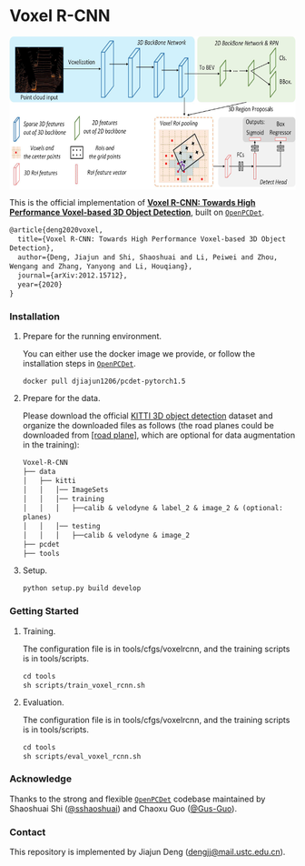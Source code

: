 # Voxel R-CNN
<p align="center"> <img src='docs/voxel_rcnn_framework.jpg' align="center" height="270px"> </p>

This is the official implementation of [**Voxel R-CNN: Towards High Performance Voxel-based 3D Object Detection**](https://arxiv.org/abs/2012.15712), built on [`OpenPCDet`](https://github.com/open-mmlab/OpenPCDet).

    @article{deng2020voxel,
      title={Voxel R-CNN: Towards High Performance Voxel-based 3D Object Detection},
      author={Deng, Jiajun and Shi, Shaoshuai and Li, Peiwei and Zhou, Wengang and Zhang, Yanyong and Li, Houqiang},
      journal={arXiv:2012.15712},
      year={2020}
    }

### Installation
1.  Prepare for the running environment. 

    You can either use the docker image we provide, or follow the installation steps in [`OpenPCDet`](https://github.com/open-mmlab/OpenPCDet). 

    ```
    docker pull djiajun1206/pcdet-pytorch1.5
    ```

2. Prepare for the data.

    Please download the official [KITTI 3D object detection](http://www.cvlibs.net/datasets/kitti/eval_object.php?obj_benchmark=3d) dataset and organize the downloaded files as follows (the road planes could be downloaded from [[road plane]](https://drive.google.com/file/d/1d5mq0RXRnvHPVeKx6Q612z0YRO1t2wAp/view?usp=sharing), which are optional for data augmentation in the training):


    ```
    Voxel-R-CNN
    ├── data
    │   ├── kitti
    │   │   │── ImageSets
    │   │   │── training
    │   │   │   ├──calib & velodyne & label_2 & image_2 & (optional: planes)
    │   │   │── testing
    │   │   │   ├──calib & velodyne & image_2
    ├── pcdet
    ├── tools
    ```

3. Setup.

    ```
    python setup.py build develop
    ```

### Getting Started
1. Training.
    
    The configuration file is in tools/cfgs/voxelrcnn, and the training scripts is in tools/scripts.

    ```
    cd tools
    sh scripts/train_voxel_rcnn.sh
    ```

2. Evaluation.

    The configuration file is in tools/cfgs/voxelrcnn, and the training scripts is in tools/scripts.

    ```
    cd tools
    sh scripts/eval_voxel_rcnn.sh
    ```



### Acknowledge
Thanks to the strong and flexible [`OpenPCDet`](https://github.com/open-mmlab/OpenPCDet) codebase maintained by Shaoshuai Shi ([@sshaoshuai](http://github.com/sshaoshuai)) and Chaoxu Guo ([@Gus-Guo](https://github.com/Gus-Guo)).

### Contact
This repository is implemented by Jiajun Deng (dengjj@mail.ustc.edu.cn).
